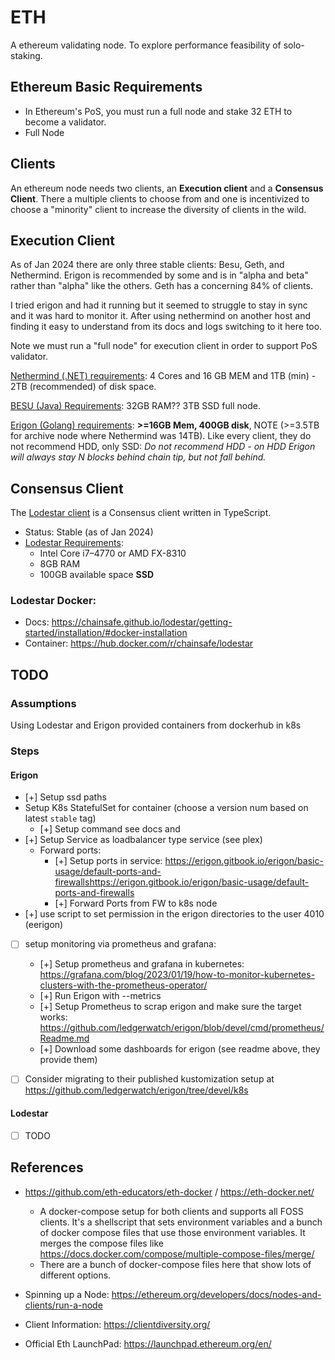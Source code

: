 # ETH

A ethereum validating node. To explore performance feasibility of solo-staking.

## Ethereum Basic Requirements

- In Ethereum's PoS, you must run a full node and stake 32 ETH to become a validator.
- Full Node

## Clients

An ethereum node needs two clients, an **Execution client** and a **Consensus Client**. There a multiple clients to choose from and one is incentivized to choose a "minority" client to increase the diversity of clients in the wild.

## Execution Client

As of Jan 2024 there are only three stable clients: Besu, Geth, and Nethermind. Erigon is recommended by some and is in "alpha and beta" rather than "alpha" like the others. Geth has a concerning 84% of clients.

I tried erigon and had it running but it seemed to struggle to stay in sync and it was hard to monitor it. After using nethermind on another host and finding it easy to understand from its docs and logs switching to it here too.

Note we must run a "full node" for execution client in order to support PoS validator.

[Nethermind (.NET) requirements](https://docs.nethermind.io/get-started/system-requirements): 4 Cores and 16 GB MEM and 1TB (min) - 2TB (recommended) of disk space.

[BESU (Java) Requirements](https://besu.hyperledger.org/public-networks/get-started/system-requirements): 32GB RAM?? 3TB SSD full node.

[Erigon (Golang) requirements](https://github.com/ledgerwatch/erigon#system-requirements): **>=16GB Mem, 400GB disk**, NOTE (>=3.5TB for archive node where Nethermind was 14TB). Like every client, they do not recommend HDD, only SSD: _Do not recommend HDD - on HDD Erigon will always stay N blocks behind chain tip, but not fall behind._

## Consensus Client

The [Lodestar client](https://lodestar.chainsafe.io/) is a Consensus client written in TypeScript.

- Status: Stable (as of Jan 2024)
- [Lodestar Requirements](https://chainsafe.github.io/lodestar/#specifications):
  - Intel Core i7–4770 or AMD FX-8310
  - 8GB RAM
  - 100GB available space **SSD**

### Lodestar Docker:

- Docs: https://chainsafe.github.io/lodestar/getting-started/installation/#docker-installation
- Container: https://hub.docker.com/r/chainsafe/lodestar

## TODO

### Assumptions

Using Lodestar and Erigon provided containers from dockerhub in k8s

### Steps

#### Erigon

- [+] Setup ssd paths
- Setup K8s StatefulSet for container (choose a version num based on latest `stable` tag)
  - [+] Setup command see docs and
- [+] Setup Service as loadbalancer type service (see plex)
  - Forward ports:
    - [+] Setup ports in service: https://erigon.gitbook.io/erigon/basic-usage/default-ports-and-firewallshttps://erigon.gitbook.io/erigon/basic-usage/default-ports-and-firewalls
    - [+] Forward Ports from FW to k8s node
- [+] use script to set permission in the erigon directories to the user 4010 (eerigon)
- [ ] setup monitoring via prometheus and grafana:

  - [+] Setup prometheus and grafana in kubernetes: https://grafana.com/blog/2023/01/19/how-to-monitor-kubernetes-clusters-with-the-prometheus-operator/
  - [+] Run Erigon with --metrics
  - [+] Setup Prometheus to scrap erigon and make sure the target works: https://github.com/ledgerwatch/erigon/blob/devel/cmd/prometheus/Readme.md
  - [+] Download some dashboards for erigon (see readme above, they provide them)

- [ ] Consider migrating to their published kustomization setup at https://github.com/ledgerwatch/erigon/tree/devel/k8s

#### Lodestar

- [ ] TODO

## References

- https://github.com/eth-educators/eth-docker / https://eth-docker.net/

  - A docker-compose setup for both clients and supports all FOSS clients.
    It's a shellscript that sets environment variables and a bunch of docker compose files that use those environment variables. It merges the compose files like https://docs.docker.com/compose/multiple-compose-files/merge/
  - There are a bunch of docker-compose files here that show lots of different options.

- Spinning up a Node: https://ethereum.org/developers/docs/nodes-and-clients/run-a-node

- Client Information: https://clientdiversity.org/

- Official Eth LaunchPad: https://launchpad.ethereum.org/en/
